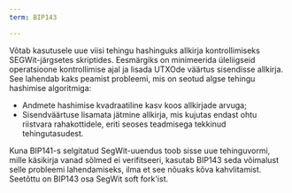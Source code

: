 ```yaml
---
term: BIP143

---
```

Võtab kasutusele uue viisi tehingu hashinguks allkirja kontrollimiseks SEGWit-järgsetes skriptides. Eesmärgiks on minimeerida üleliigseid operatsioone kontrollimise ajal ja lisada UTXOde väärtus sisendisse allkirja. See lahendab kaks peamist probleemi, mis on seotud algse tehingu hashimise algoritmiga:


- Andmete hashimise kvadraatiline kasv koos allkirjade arvuga;
- Sisendväärtuse lisamata jätmine allkirja, mis kujutas endast ohtu riistvara rahakottidele, eriti seoses teadmisega tekkinud tehingutasudest.

Kuna BIP141-s selgitatud SegWit-uuendus toob sisse uue tehinguvormi, mille käsikirja vanad sõlmed ei verifitseeri, kasutab BIP143 seda võimalust selle probleemi lahendamiseks, ilma et see nõuaks kõva kahvlitamist. Seetõttu on BIP143 osa SegWit soft fork'ist.